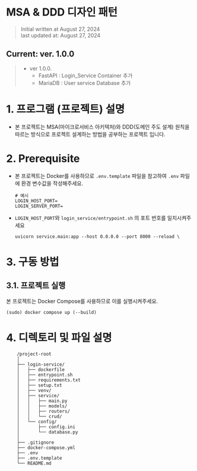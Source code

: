 # MSA & DDD 디자인 패턴

> Initial written at August 27, 2024 <br/>
> last updated at: August 27, 2024


## Current: ver. 1.0.0<br/>
>* ver 1.0.0.
>   * FastAPI : Login_Service Container 추가
>   * MariaDB : User service Database 추가


# 1. 프로그램 (프로젝트) 설명

- 본 프로젝트는 MSA(마이크로서비스 아키텍처)와 DDD(도메인 주도 설계) 원칙을 따르는 방식으로 프로젝트 설계하는 방법을 공부하는 프로젝트 입니다.


# 2. Prerequisite

- 본 프로젝트는 Docker를 사용하므로 `.env.template` 파일을 참고하여 `.env` 파일에 환경 변수값을 작성해주세요.
    ```
    # 예시
    LOGIN_HOST_PORT=
    LOGIN_SERVER_PORT=
    ```
- `LOGIN_HOST_PORT`와 `login_service/entrypoint.sh` 의 포트 번호를 일치시켜주세요
    ```
    uvicorn service.main:app --host 0.0.0.0 --port 8000 --reload \
    ```

# 3. 구동 방법

## 3.1. 프로젝트 실행

본 프로젝트는 Docker Compose를 사용하므로 이를 실행시켜주세요.

```shell
(sudo) docker compose up (--build)
```

# 4. 디렉토리 및 파일 설명
```
    /project-root
    │
    ├── login-service/
    │   ├── dockerfile
    │   ├── entrypoint.sh
    │   ├── requirements.txt
    │   ├── setup.txt
    │   ├── venv/
    │   ├── service/
    │   │   ├── main.py
    │   │   ├── models/
    │   │   ├── routers/
    │   │   └── crud/
    │   └── config/
    │       ├── config.ini
    │       └── database.py
    │
    ├── .gitignore
    ├── docker-compose.yml
    ├── .env
    ├── .env.template
    └── README.md
```
